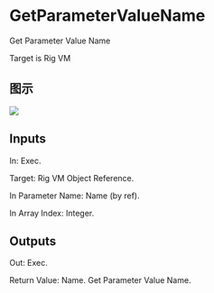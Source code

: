 # GetParameterValueName

Get Parameter Value Name

Target is Rig VM

## 图示

![]($-20221218-20411791.png)

## Inputs

In: Exec.

Target: Rig VM Object Reference.

In Parameter Name: Name (by ref).

In Array Index: Integer.  

## Outputs

Out: Exec.

Return Value: Name. Get Parameter Value Name.

